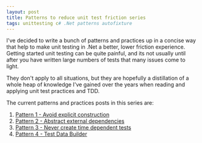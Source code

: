 ```yaml
---
layout: post
title: Patterns to reduce unit test friction series
tags: unittesting c# .Net patterns autofixture 
---
```


I've decided to write a bunch of patterns and practices up in a concise way that help to make unit testing in .Net a better, lower friction experience. Getting started unit testing can be quite painful, and its not usually until after you have written large numbers of tests that many issues come to light.

They don't apply to all situations, but they are hopefully a distillation of a whole heap of knowledge I've gained over the years when reading and applying unit test practices and TDD.

The current patterns and practices posts in this series are:

1. [Pattern 1 - Avoid explicit construction](http://www.garethrepton.com/Reduce-Unit-Test-Friction-Pattern-1-Avoid-explicit-construction/)
2. [Pattern 2 - Abstract external dependencies](http://www.garethrepton.com/Reduce-Unit-Test-Friction-Pattern-2-Abstract-External-Dependencies/)
3. [Pattern 3 - Never create time dependent tests](http://www.garethrepton.com/Reduce-unit-test-friction-patterns-3-Never-create-time-dependent-tests/)
4. [Pattern 4 - Test Data Builder](http://www.garethrepton.com/Reduce-unit-test-friction-patterns-4-Test-Data-Builder/)







